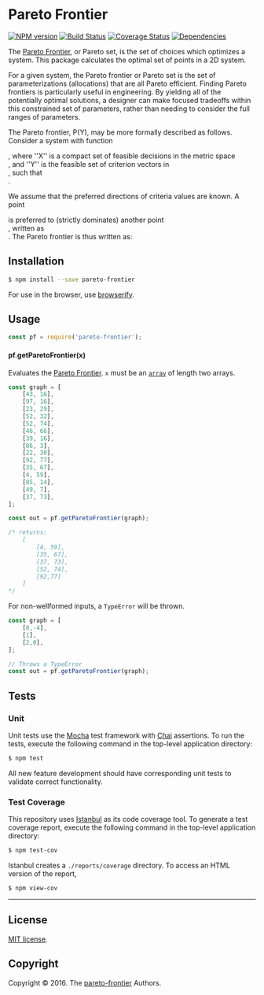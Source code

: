Pareto Frontier
===
[![NPM version][npm-image]][npm-url]
[![Build Status][travis-image]][travis-url]
[![Coverage Status][codecov-image]][codecov-url] [![Dependencies][dependencies-image]][dependencies-url]

The [Pareto Frontier](https://en.wikipedia.org/wiki/Pareto_efficiency), or Pareto set, is the set of choices which optimizes a system. This package calculates the optimal set of points in a 2D system.

For a given system, the Pareto frontier or Pareto set is the set of parameterizations (allocations) that are all Pareto efficient. Finding Pareto frontiers is particularly useful in engineering. By yielding all of the potentially optimal solutions, a designer can make focused tradeoffs within this constrained set of parameters, rather than needing to consider the full ranges of parameters.

The Pareto frontier, P(Y), may be more formally described as follows. Consider a system with function <div class="equation" align="center" data-raw-text="f: \mathbb{R}^n \rightarrow \mathbb{R}^m" data-equation="eq:paretofrontier"> </div>, where ''X'' is a compact set of feasible decisions in the metric space <div class="equation" align="center" data-raw-text="\mathbb{R}^n" data-equation=""> </div>, and ''Y'' is the feasible set of criterion vectors in <div class="equation" align="center" data-raw-text="\mathbb{R}^m" data-equation=""> </div>, such that <div class="equation" align="center" data-raw-text="Y = \{ y \in \mathbb{R}^m:\; y = f(x), x \in X\;\}" data-equation=""> </div>.

We assume that the preferred directions of criteria values are known. A point <div class="equation" align="center" data-raw-text="y^{\prime\prime} \in \mathbb{R}^m\;" data-equation=""> </div> is preferred to (strictly dominates) another point <div class="equation" align="center" data-raw-text="y^{\prime} \in \mathbb{R}^m\;" data-equation=""> </div>, written as <div class="equation" align="center" data-raw-text="y^{\prime\prime} \succ y^{\prime}" data-equation=""> </div>. The Pareto frontier is thus written as:

<div class="equation" align="center" data-raw-text="P(Y) = \{ y^\prime \in Y: \; \{y^{\prime\prime} \in Y:\; y^{\prime\prime} \succ y^\prime, y^{\prime\prime} \neq y^\prime \; \} = \empty \}." data-equation="eq:paretofrontier">
</div>

## Installation

``` bash
$ npm install --save pareto-frontier
```

For use in the browser, use [browserify](https://github.com/substack/node-browserify).


## Usage

``` javascript
const pf = require('pareto-frontier');
```

#### pf.getParetoFrontier(x)

Evaluates the [Pareto Frontier](https://en.wikipedia.org/wiki/Pareto_efficiency). `x` must be an [`array`](https://developer.mozilla.org/en-US/docs/Web/JavaScript/Reference/Global_Objects/Array) of length two arrays.

``` javascript
const graph = [
    [43, 16],
    [97, 16],
    [23, 29],
    [52, 32],
    [52, 74],
    [46, 66],
    [39, 16],
    [86, 3],
    [22, 30],
    [92, 77],
    [35, 67],
    [4, 59],
    [85, 14],
    [49, 7],
    [37, 73],
];

const out = pf.getParetoFrontier(graph);

/* returns:
    [
        [4, 59],  
        [35, 67],
        [37, 73],
        [52, 74],
        [92,77]
    ]
*/
```

For non-wellformed inputs, a `TypeError` will be thrown.

``` javascript
const graph = [
	[0,-4],
	[1],
	[2,0],
];

// Throws a TypeError
const out = pf.getParetoFrontier(graph);
```


## Tests

### Unit

Unit tests use the [Mocha](http://mochajs.org/) test framework with [Chai](http://chaijs.com) assertions. To run the tests, execute the following command in the top-level application directory:

``` bash
$ npm test
```

All new feature development should have corresponding unit tests to validate correct functionality.


### Test Coverage

This repository uses [Istanbul](https://github.com/gotwarlost/istanbul) as its code coverage tool. To generate a test coverage report, execute the following command in the top-level application directory:

``` bash
$ npm test-cov
```

Istanbul creates a `./reports/coverage` directory. To access an HTML version of the report,

``` bash
$ npm view-cov
```


---
## License

[MIT license](http://opensource.org/licenses/MIT).


## Copyright

Copyright &copy; 2016. The [pareto-frontier](https://github.com/justinormont/pareto-frontier) Authors.


[npm-image]: https://img.shields.io/npm/v/pareto-frontier.svg
[npm-url]: https://npmjs.org/package/pareto-frontier

[travis-image]: http://img.shields.io/travis/justinormont/pareto-frontier/master.svg
[travis-url]: https://travis-ci.org/justinormont/pareto-frontier

[codecov-image]: https://img.shields.io/codecov/c/github/justinormont/pareto-frontier/master.svg
[codecov-url]: https://codecov.io/github/justinormont/pareto-frontier?branch=master

[dependencies-image]: http://img.shields.io/david/justinormont/pareto-frontier.svg
[dependencies-url]: https://david-dm.org/justinormont/pareto-frontier

[dev-dependencies-image]: http://img.shields.io/david/dev/justinormont/pareto-frontier.svg
[dev-dependencies-url]: https://david-dm.org/dev/justinormont/pareto-frontier

[github-issues-image]: http://img.shields.io/github/issues/justinormont/pareto-frontier.svg
[github-issues-url]: https://github.com/justinormont/pareto-frontier/issues
